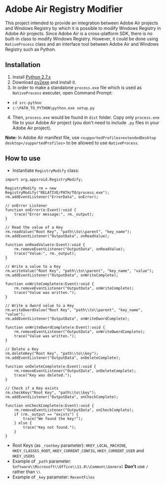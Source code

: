 # Adobe Air Registry Modifier

This project intended to provide an integration between Adobe Air projects and Windows Registry by which it is possible to modify Windows Registry in Adobe Air projects. Since Adobe Air is a cross-platform SDK, there is no built-in class to modify Windows Registry. However, it could be done using `NativeProcess` class and an interface tool between Adobe Air and Windows Registry such as Python.

## Installation

1. Install [Python 2.7.x](https://www.python.org/downloads/)
2. Download [py2exe](http://sourceforge.net/projects/py2exe/files/py2exe/0.6.9/py2exe-0.6.9.win32-py2.7.exe/download) and install it.
3. In order to make a standalone `process.exe` file which is used as `NativeProcess` executer, open Command Prompt:
  * `cd src-python`
  * `c:\PATH_TO_PYTHON\python.exe setup.py`
4. Then, `process.exe` would be found in `dist` folder. Copy only `process.exe` file to your Adobe Air project (you don't need to include `.py` files in your Adobe Air project).

**Note:** In Adobe Air manifest file, use `<supportedProfiles>extendedDesktop desktop</supportedProfiles>` to be allowed to use `NativeProcess`.

## How to use

+ Instantiate `RegistryModify` class:

```as3
import org.appsroid.RegistryModify;

RegistryModify rm = new RegistryModify("RELATIVE/PATH/TO/process.exe");
rm.addEventListener("ErrorData", onError);

// onError Listener
function onError(e:Event):void {
    trace("Error message:", rm._output);
}

// Read the value of a Key
rm.readValue("Root Key", "path\\to\\parent", "key_name");
rm.addEventListener("OutputData", onReadValue);

function onReadValue(e:Event):void {
    rm.removeEventListener("OutputData", onReadValue);
    trace("Value:", rm._output);
}

// Write a value to a Key
rm.writeValue("Root Key", "path\\to\\parent", "key_name", "value");
rm.addEventListener("OutputData", onWriteComplete);

function onWriteComplete(e:Event):void {
    rm.removeEventListener("OutputData", onWriteComplete);
    trace("Value was written.");
}

// Write a dword value to a Key
rm.writeDwordValue("Root Key", "path\\to\\parent", "key_name", "value");
rm.addEventListener("OutputData", onWriteDwordComplete);

function onWriteDwordComplete(e:Event):void {
    rm.removeEventListener("OutputData", onWriteDwordComplete);
    trace("Value was written.");
}

// Delete a Key
rm.deleteKey("Root Key", "path\\to\\key");
rm.addEventListener("OutputData", onDeleteComplete);

function onDeleteComplete(e:Event):void {
    rm.removeEventListener("OutputData", onDeleteComplete);
    trace("Key was deleted.");
}

// Check if a Key exists
rm.checkKey("Root Key", "path\\to\\key");
rm.addEventListener("OutputData", onCheckComplete);

function onCheckComplete(e:Event):void {
    rm.removeEventListener("OutputData", onCheckComplete);
    if (rm._output == "exists") {
        trace("We found the key!");
    } else {
        trace("Key not found.");
    }
}
```

+ Root Keys (as `_rootkey` parameter): `HKEY_LOCAL_MACHINE`, `HKEY_CLASSES_ROOT`, `HKEY_CURRENT_CONFIG`, `HKEY_CURRENT_USER` and `HKEY_USERS`
+ Example of `_path` parameter: `Software\\Microsoft\\Office\\11.0\\Common\\General` **Don't** use `/` rather than `\\`
+ Example of `_key` parameter: `RecentFiles`
